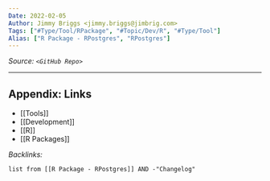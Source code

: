 ```yaml
---
Date: 2022-02-05
Author: Jimmy Briggs <jimmy.briggs@jimbrig.com>
Tags: ["#Type/Tool/RPackage", "#Topic/Dev/R", "#Type/Tool"]
Alias: ["R Package - RPostgres", "RPostgres"]
---
```


*Source: `<GitHub Repo>`*

***

## Appendix: Links

- [[Tools]]
- [[Development]]
- [[R]]
- [[R Packages]]


*Backlinks:*

```dataview
list from [[R Package - RPostgres]] AND -"Changelog"
```